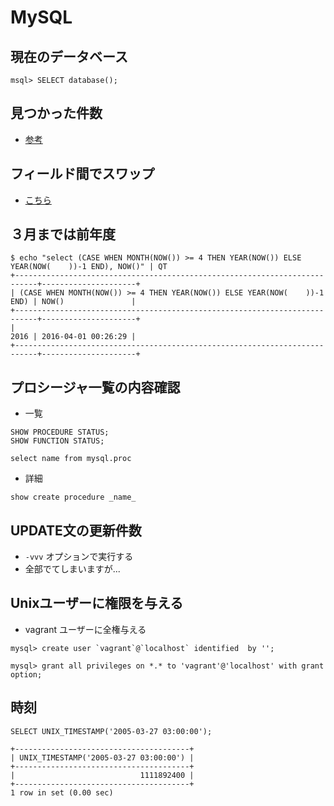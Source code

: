 # MySQL


## 現在のデータベース

~~~
msql> SELECT database();
~~~

## 見つかった件数

- [参考](https://stackoverflow.com/questions/2229218/does-mysql-have-an-equivalent-to-rowcount-like-in-mssql)

## フィールド間でスワップ

- [こちら](https://stackoverflow.com/questions/37649/swapping-column-values-in-mysql)

##  ３月までは前年度

```
$ echo "select (CASE WHEN MONTH(NOW()) >= 4 THEN YEAR(NOW()) ELSE YEAR(NOW(    ))-1 END), NOW()" | QT
+---------------------------------------------------------------------------+---------------------+
| (CASE WHEN MONTH(NOW()) >= 4 THEN YEAR(NOW()) ELSE YEAR(NOW(    ))-1 END) | NOW()               |
+---------------------------------------------------------------------------+---------------------+
|                                                                      2016 | 2016-04-01 00:26:29 |
+---------------------------------------------------------------------------+---------------------+
```



## プロシージャ一覧の内容確認

- 一覧

```
SHOW PROCEDURE STATUS;
SHOW FUNCTION STATUS;
```

```
select name from mysql.proc
```

- 詳細

```
show create procedure _name_
```

## UPDATE文の更新件数

- `-vvv` オプションで実行する
- 全部でてしまいますが...


## Unixユーザーに権限を与える

- vagrant ユーザーに全権与える

~~~
mysql> create user `vagrant`@`localhost` identified  by '';
~~~
~~~
mysql> grant all privileges on *.* to 'vagrant'@'localhost' with grant option;
~~~

## 時刻

~~~mysql
SELECT UNIX_TIMESTAMP('2005-03-27 03:00:00');

+---------------------------------------+
| UNIX_TIMESTAMP('2005-03-27 03:00:00') |
+---------------------------------------+
|                            1111892400 |
+---------------------------------------+
1 row in set (0.00 sec)
~~~
